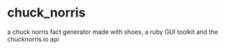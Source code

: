 # chuck_norris
a chuck norris fact generator made with shoes, a ruby GUI toolkit and the chucknorris.io api
